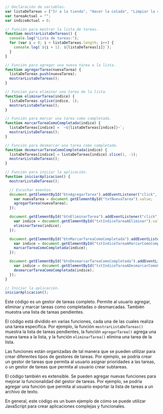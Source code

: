 ```javascript
// Declaración de variables.
var listaDeTareas = ["Ir a la tienda", "Hacer la colada", "Limpiar la casa", "Estudiar para el examen"];
var tareaActual = "";
var indiceActual = 0;

// Función para mostrar la lista de tareas.
function mostrarListaDeTareas() {
  console.log("Lista de tareas:");
  for (var i = 0; i < listaDeTareas.length; i++) {
    console.log(`${i + 1}. ${listaDeTareas[i]}`);
  }
}

// Función para agregar una nueva tarea a la lista.
function agregarTarea(nuevaTarea) {
  listaDeTareas.push(nuevaTarea);
  mostrarListaDeTareas();
}

// Función para eliminar una tarea de la lista.
function eliminarTarea(indice) {
  listaDeTareas.splice(indice, 1);
  mostrarListaDeTareas();
}

// Función para marcar una tarea como completada.
function marcarTareaComoCompletada(indice) {
  listaDeTareas[indice] = `~${listaDeTareas[indice]}~`;
  mostrarListaDeTareas();
}

// Función para desmarcar una tarea como completada.
function desmarcarTareaComoCompletada(indice) {
  listaDeTareas[indice] = listaDeTareas[indice].slice(1, -1);
  mostrarListaDeTareas();
}

// Función para iniciar la aplicación.
function iniciarAplicacion() {
  mostrarListaDeTareas();

  // Escuchar eventos.
  document.getElementById("btnAgregarTarea").addEventListener("click", function () {
    var nuevaTarea = document.getElementById("txtNuevaTarea").value;
    agregarTarea(nuevaTarea);
  });

  document.getElementById("btnEliminarTarea").addEventListener("click", function () {
    var indice = document.getElementById("txtIndiceTareaAEliminar").value;
    eliminarTarea(indice);
  });

  document.getElementById("btnMarcarTareaComoCompletada").addEventListener("click", function () {
    var indice = document.getElementById("txtIndiceTareaAMarcarComoCompletada").value;
    marcarTareaComoCompletada(indice);
  });

  document.getElementById("btnDesmarcarTareaComoCompletada").addEventListener("click", function () {
    var indice = document.getElementById("txtIndiceTareaADesmarcarComoCompletada").value;
    desmarcarTareaComoCompletada(indice);
  });
}

// Iniciar la aplicación.
iniciarAplicacion();
```

Este código es un gestor de tareas completo. Permite al usuario agregar, eliminar y marcar tareas como completadas o desmarcadas. También muestra una lista de tareas pendientes.

El código está dividido en varias funciones, cada una de las cuales realiza una tarea específica. Por ejemplo, la función `mostrarListaDeTareas()` muestra la lista de tareas pendientes, la función `agregarTarea()` agrega una nueva tarea a la lista, y la función `eliminarTarea()` elimina una tarea de la lista.

Las funciones están organizadas de tal manera que se pueden utilizar para crear diferentes tipos de gestores de tareas. Por ejemplo, se podría crear un gestor de tareas que permita al usuario asignar prioridades a las tareas, o un gestor de tareas que permita al usuario crear subtareas.

El código también es extensible. Se pueden agregar nuevas funciones para mejorar la funcionalidad del gestor de tareas. Por ejemplo, se podría agregar una función que permita al usuario exportar la lista de tareas a un archivo de texto.

En general, este código es un buen ejemplo de cómo se puede utilizar JavaScript para crear aplicaciones complejas y funcionales.